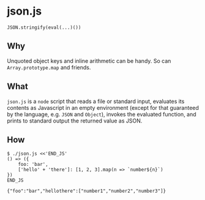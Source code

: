 json.js
====
`JSON.stringify(eval(...)())`

Why
---
Unquoted object keys and inline arithmetic can be handy. So can
`Array.prototype.map` and friends.

What
----
`json.js` is a `node` script that reads a file or standard input, evaluates its
contents as Javascript in an empty environment (except for that guaranteed by
the language, e.g. `JSON` and `Object`), invokes the evaluated function, and
prints to standard output the returned value as JSON.

How
---
```console
$ ./json.js <<'END_JS'
() => ({
    foo: 'bar',
    ['hello' + 'there']: [1, 2, 3].map(n => `number${n}`)
})
END_JS

{"foo":"bar","hellothere":["number1","number2","number3"]}
```
